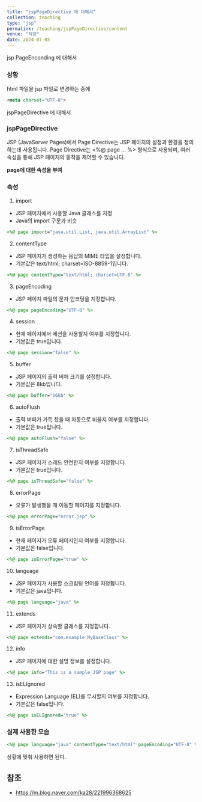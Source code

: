 ```yaml
---
title: "jspPageDirective 에 대해서"
collection: teaching
type: "jsp"
permalink: /teaching/jspPageDirective/content
venue: "직장"
date: 2024-07-05
---
```

jsp PageEnconding 에 대해서

### 상황
html 파일을 jsp 파일로 변경하는 중에 
```html
<meta charset="UTF-8">
```
jspPageDirective 에 대해서

### jspPageDirective
JSP (JavaServer Pages)에서 Page Directive는 JSP 페이지의 설정과 환경을 정의하는데 사용됩니다. 
Page Directive는 <%@ page ... %> 형식으로 사용되며, 여러 속성을 통해 JSP 페이지의 동작을 제어할 수 있습니다.

**page에 대한 속성을 부여**

### 속성
1. import
- JSP 페이지에서 사용할 Java 클래스를 지정
- Java의 import 구문과 비슷
```jsp
<%@ page import="java.util.List, java.util.ArrayList" %>
```
2. contentType
- JSP 페이지가 생성하는 응답의 MIME 타입을 설정합니다. 
- 기본값은 text/html; charset=ISO-8859-1입니다.
```jsp
<%@ page contentType="text/html; charset=UTF-8" %>
```
3. pageEncoding
- JSP 페이지 파일의 문자 인코딩을 지정합니다.
```jsp
<%@ page pageEncoding="UTF-8" %>
```
4. session
- 현재 페이지에서 세션을 사용할지 여부를 지정합니다. 
- 기본값은 true입니다.
```jsp
<%@ page session="false" %>
```
5. buffer
- JSP 페이지의 출력 버퍼 크기를 설정합니다. 
- 기본값은 8kb입니다.
```jsp
<%@ page buffer="16kb" %>
```
6. autoFlush
- 출력 버퍼가 가득 찼을 때 자동으로 비울지 여부를 지정합니다. 
- 기본값은 true입니다.
```jsp
<%@ page autoFlush="false" %>
```

7. isThreadSafe
- JSP 페이지가 스레드 안전한지 여부를 지정합니다. 
- 기본값은 true입니다.
```jsp
<%@ page isThreadSafe="false" %>
```
8. errorPage
- 오류가 발생했을 때 이동할 페이지를 지정합니다.
```jsp
<%@ page errorPage="error.jsp" %>
```
9. isErrorPage
- 현재 페이지가 오류 페이지인지 여부를 지정합니다. 
- 기본값은 false입니다.
```jsp
<%@ page isErrorPage="true" %>
```
10. language
- JSP 페이지가 사용할 스크립팅 언어를 지정합니다. 
- 기본값은 java입니다.
```jsp
<%@ page language="java" %>
```
11. extends
- JSP 페이지가 상속할 클래스를 지정합니다.
```jsp
<%@ page extends="com.example.MyBaseClass" %>
```
12. info
- JSP 페이지에 대한 설명 정보를 설정합니다.
```jsp
<%@ page info="This is a sample JSP page" %>
```
13. isELIgnored
- Expression Language (EL)를 무시할지 여부를 지정합니다. 
- 기본값은 false입니다.
```jsp
<%@ page isELIgnored="true" %>
```


### 실제 사용한 모습
```jsp
<%@ page language="java" contentType="text/html" pageEncoding="UTF-8" %>
```

상황에 맞춰 사용하면 된다.
## 참조
- https://m.blog.naver.com/ka28/221996368625